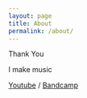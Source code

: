 ```yaml
---
layout: page
title: About
permalink: /about/
---
```


Thank You

I make music

[Youtube](https://www.youtube.com/channel/UCwykxvVYWAcK8BJ0N2b4QYg) /
[Bandcamp](https://www.notmyfirst.bandcamp.com)
